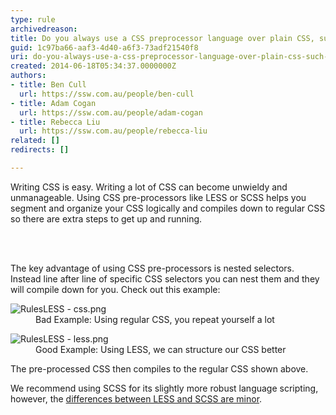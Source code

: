 ```yaml
---
type: rule
archivedreason: 
title: Do you always use a CSS preprocessor language over plain CSS, such as LESS or SCSS?
guid: 1c97ba66-aaf3-4d40-a6f3-73adf21540f8
uri: do-you-always-use-a-css-preprocessor-language-over-plain-css-such-as-less-or-scss
created: 2014-06-18T05:34:37.0000000Z
authors:
- title: Ben Cull
  url: https://ssw.com.au/people/ben-cull
- title: Adam Cogan
  url: https://ssw.com.au/people/adam-cogan
- title: Rebecca Liu
  url: https://ssw.com.au/people/rebecca-liu
related: []
redirects: []

---
```



<p class="ssw15-rteElement-P">Writing CSS is easy. Writing a lot of CSS can become unwieldy and unmanageable. Using&#160;CSS pre-processors like LESS or SCSS&#160;helps you segment and organize your CSS logically and compiles down to regular CSS so there are extra steps to get up and running.<br></p>
<br><excerpt class='endintro'></excerpt><br>
<p>The&#160;key advantage of using&#160;CSS pre-processors&#160;is nested selectors. Instead line after line of specific CSS selectors you can nest them and they will compile down for you. Check out this example&#58;​</p><dl class="badImage"><dt><img src="/PublishingImages/RulesLESS%20-%20css.png" alt="RulesLESS - css.png" /></dt><dd>Bad Example&#58; Using regular CSS, you repeat yourself a lot</dd></dl><dl class="goodImage"><dt><img src="/PublishingImages/RulesLESS%20-%20less.png" alt="RulesLESS - less.png" /></dt><dd>Good Example&#58; Using LESS, we can structure our CSS better<br></dd></dl><p>The pre-processed​ CSS then&#160;compiles&#160;to the regular CSS shown above.<br></p><p>We recommend using SCSS for its slightly more robust language scripting, however, the <a href="https&#58;//css-tricks.com/sass-vs-less/">differences between LESS and SCSS are minor</a>.<br><br></p>


